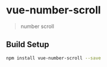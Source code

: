 # vue-number-scroll

> number scroll

## Build Setup

``` bash
npm install vue-number-scroll --save

```

